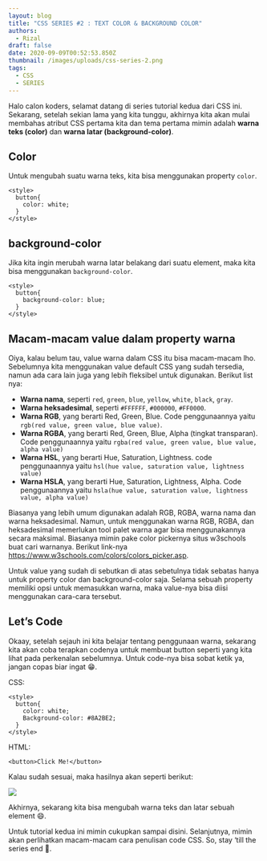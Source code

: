 ```yaml
---
layout: blog
title: "CSS SERIES #2 : TEXT COLOR & BACKGROUND COLOR"
authors:
  - Rizal
draft: false
date: 2020-09-09T00:52:53.850Z
thumbnail: /images/uploads/css-series-2.png
tags:
  - CSS
  - SERIES
---
```

Halo calon koders, selamat datang di series tutorial kedua dari CSS ini. Sekarang, setelah sekian lama yang kita tunggu, akhirnya kita akan mulai membahas atribut CSS pertama kita dan tema pertama mimin adalah **warna teks (color)** dan **warna latar (background-color)**.

## Color

Untuk mengubah suatu warna teks, kita bisa menggunakan property `color`.

```
<style>
  button{
    color: white;
  }
</style>
```

## background-color

Jika kita ingin merubah warna latar belakang dari suatu element, maka kita bisa menggunakan `background-color`.

```
<style>
  button{
    background-color: blue;
  }
</style>
```

## Macam-macam value dalam property warna

Oiya, kalau belum tau, value warna dalam CSS itu bisa macam-macam lho. Sebelumnya kita menggunakan value default CSS yang sudah tersedia, namun ada cara lain juga yang lebih fleksibel untuk digunakan. Berikut list nya:

* **Warna nama**, seperti `red`, `green`, `blue`, `yellow`, `white`, `black`, `gray`.
* **Warna heksadesimal**, seperti `#FFFFFF`, `#000000`, `#FF0000`.
* **Warna RGB**, yang berarti Red, Green, Blue. Code penggunaannya yaitu `rgb(red value, green value, blue value)`.
* **Warna RGBA**, yang berarti Red, Green, Blue, Alpha (tingkat transparan). Code penggunaannya yaitu `rgba(red value, green value, blue value, alpha value)`
* **Warna HSL**, yang berarti Hue, Saturation, Lightness. code penggunaannya yaitu `hsl(hue value, saturation value, lightness value)`
* **Warna HSLA**, yang berarti Hue, Saturation, Lightness, Alpha. Code penggunaannya yaitu `hsla(hue value, saturation value, lightness value, alpha value)`

Biasanya yang lebih umum digunakan adalah RGB, RGBA, warna nama dan warna heksadesimal. Namun, untuk menggunakan warna RGB, RGBA, dan heksadesimal memerlukan tool palet warna agar bisa menggunakannya secara maksimal. Biasanya mimin pake color pickernya situs w3schools buat cari warnanya. Berikut link-nya <https://www.w3schools.com/colors/colors_picker.asp>.

Untuk value yang sudah di sebutkan di atas sebetulnya tidak sebatas hanya untuk property color dan background-color saja. Selama sebuah property memiliki opsi untuk memasukkan warna, maka value-nya bisa diisi menggunakan cara-cara tersebut.

## Let’s Code

Okaay, setelah sejauh ini kita belajar tentang penggunaan warna, sekarang kita akan coba terapkan codenya untuk membuat button seperti yang kita lihat pada perkenalan sebelumnya. Untuk code-nya bisa sobat ketik ya, jangan copas biar ingat :grin:.

CSS:

```
<style>
  button{
    color: white;
    Background-color: #8A2BE2;
  }
</style>
```

HTML:

```
<button>Click Me!</button>
```

Kalau sudah sesuai, maka hasilnya akan seperti berikut:

![](/images/uploads/screenshot_3.png)

Akhirnya, sekarang kita bisa mengubah warna teks dan latar sebuah element :smile:.

Untuk tutorial kedua ini mimin cukupkan sampai disini. Selanjutnya, mimin akan perlihatkan macam-macam cara penulisan code CSS. So, stay ‘till the series end :punch:.